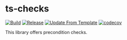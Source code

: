 # ts-checks
[![Build](https://github.com/infrastructure-blocks/ts-checks/actions/workflows/build.yml/badge.svg)](https://github.com/infrastructure-blocks/ts-checks/actions/workflows/build.yml)
[![Release](https://github.com/infrastructure-blocks/ts-checks/actions/workflows/release.yml/badge.svg)](https://github.com/infrastructure-blocks/ts-checks/actions/workflows/release.yml)
[![Update From Template](https://github.com/infrastructure-blocks/ts-checks/actions/workflows/update-from-template.yml/badge.svg)](https://github.com/infrastructure-blocks/ts-checks/actions/workflows/update-from-template.yml)
[![codecov](https://codecov.io/gh/infrastructure-blocks/ts-checks/graph/badge.svg?token=84I7L7VR4A)](https://codecov.io/gh/infrastructure-blocks/ts-checks)

This library offers precondition checks.

